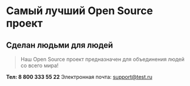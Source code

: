 # Самый лучший Open Source проект

## Сделан людьми для людей

> Наш Open Source проект предназначен для объединения людей со всего мира!

**Тел: 8 800 333 55 22**
Электронная почта: support@test.ru
